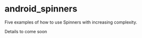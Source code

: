 # android_spinners
Five examples of how to use Spinners with increasing complexity.

Details to come soon
